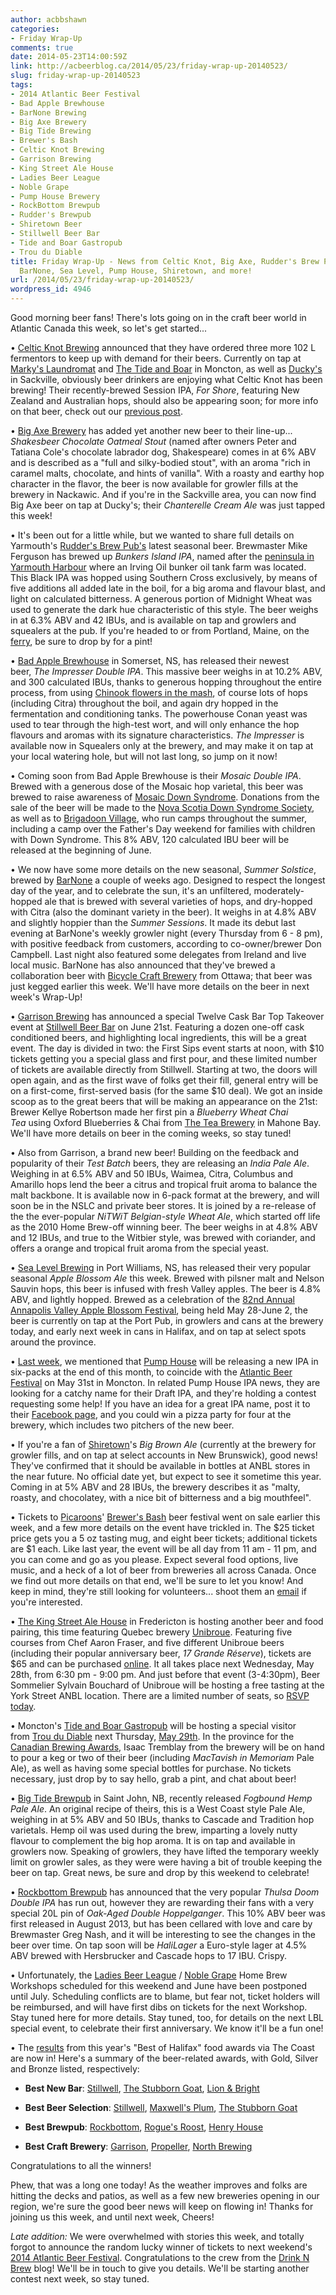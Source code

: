 ```yaml
---
author: acbbshawn
categories:
- Friday Wrap-Up
comments: true
date: 2014-05-23T14:00:59Z
link: http://acbeerblog.ca/2014/05/23/friday-wrap-up-20140523/
slug: friday-wrap-up-20140523
tags:
- 2014 Atlantic Beer Festival
- Bad Apple Brewhouse
- BarNone Brewing
- Big Axe Brewery
- Big Tide Brewing
- Brewer's Bash
- Celtic Knot Brewing
- Garrison Brewing
- King Street Ale House
- Ladies Beer League
- Noble Grape
- Pump House Brewery
- RockBottom Brewpub
- Rudder's Brewpub
- Shiretown Beer
- Stillwell Beer Bar
- Tide and Boar Gastropub
- Trou du Diable
title: Friday Wrap-Up - News from Celtic Knot, Big Axe, Rudder's Brew Pub, Bad Apple,
  BarNone, Sea Level, Pump House, Shiretown, and more!
url: /2014/05/23/friday-wrap-up-20140523/
wordpress_id: 4946
---
```


Good morning beer fans! There's lots going on in the craft beer world in Atlantic Canada this week, so let's get started...

• [Celtic Knot Brewing](https://www.facebook.com/CelticKnotBrewing) announced that they have ordered three more 102 L fermentors to keep up with demand for their beers. Currently on tap at [Marky's Laundromat](https://www.facebook.com/groups/2429282830/) and [The Tide and Boar](http://www.tideandboar.com/) in Moncton, as well as [Ducky's](https://www.facebook.com/duckysbar) in Sackville, obviously beer drinkers are enjoying what Celtic Knot has been brewing! Their recently-brewed Session IPA, _For Shore_, featuring New Zealand and Australian hops, should also be appearing soon; for more info on that beer, check out our [previous post](https://atlanticcanadabeerblog.wordpress.com/2014/04/04/friday-wrap-up-5/).

• [Big Axe Brewery](https://www.facebook.com/BigAxeBrewery) has added yet another new beer to their line-up... _Shakesbeer Chocolate Oatmeal Stout_ (named after owners Peter and Tatiana Cole's chocolate labrador dog, Shakespeare) comes in at 6% ABV and is described as a "full and silky-bodied stout", with an aroma "rich in caramel malts, chocolate, and hints of vanilla". With a roasty and earthy hop character in the flavor, the beer is now available for growler fills at the brewery in Nackawic. And if you're in the Sackville area, you can now find Big Axe beer on tap at Ducky's; their _Chanterelle Cream Ale_ was just tapped this week!

• It's been out for a little while, but we wanted to share full details on Yarmouth's [Rudder's Brew Pub's](http://www.ruddersbrewpub.com/) latest seasonal beer. Brewmaster Mike Ferguson has brewed up _Bunkers Island IPA_, named after the [peninsula in Yarmouth Harbour](http://en.wikipedia.org/wiki/Bunker's_Island,_Nova_Scotia) where an Irving Oil bunker oil tank farm was located. This Black IPA was hopped using Southern Cross exclusively, by means of five additions all added late in the boil, for a big aroma and flavour blast, and light on calculated bitterness. A generous portion of Midnight Wheat was used to generate the dark hue characteristic of this style. The beer weighs in at 6.3% ABV and 42 IBUs, and is available on tap and growlers and squealers at the pub. If you're headed to or from Portland, Maine, on the [ferry](http://novastarcruises.com/), be sure to drop by for a pint!

• [Bad Apple Brewhouse](https://www.facebook.com/badapplebrewhouse) in Somerset, NS, has released their newest beer, _The Impresser Double IPA_. This massive beer weighs in at 10.2% ABV, and 300 calculated IBUs, thanks to generous hopping throughout the entire process, from using [Chinook flowers in the mash](https://atlanticcanadabeerblog.files.wordpress.com/2014/05/impresser-mash-hopping.jpg), of course lots of hops (including Citra) throughout the boil, and again dry hopped in the fermentation and conditioning tanks. The powerhouse Conan yeast was used to tear through the high-test wort, and will only enhance the hop flavours and aromas with its signature characteristics. _The Impresser_ is available now in Squealers only at the brewery, and may make it on tap at your local watering hole, but will not last long, so jump on it now!

• Coming soon from Bad Apple Brewhouse is their _Mosaic Double IPA_. Brewed with a generous dose of the Mosaic hop varietal, this beer was brewed to raise awareness of [Mosaic Down Syndrome](http://downsyndrome.about.com/od/whatcausesdownsyndrome/a/mosaic_ro.htm). Donations from the sale of the beer will be made to the [Nova Scotia Down Syndrome Society](http://halifaxnsdss.ca/), as well as to [Brigadoon Village](http://www.brigadoonvillage.org/), who run camps throughout the summer, including a camp over the Father's Day weekend for families with children with Down Syndrome. This 8% ABV, 120 calculated IBU beer will be released at the beginning of June.

• We now have some more details on the new seasonal, _Summer Solstice_, brewed by [BarNone](https://www.facebook.com/BarNone.Brewing) a couple of weeks ago. Designed to respect the longest day of the year, and to celebrate the sun, it's an unfiltered, moderately-hopped ale that is brewed with several varieties of hops, and dry-hopped with Citra (also the dominant variety in the beer). It weighs in at 4.8% ABV and slightly hoppier than the _Summer Sessions_. It made its debut last evening at BarNone's weekly growler night (every Thursday from 6 - 8 pm), with positive feedback from customers, according to co-owner/brewer Don Campbell. Last night also featured some delegates from Ireland and live local music. BarNone has also announced that they've brewed a collaboration beer with [Bicycle Craft Brewery](http://www.bicyclecraftbrewery.ca/) from Ottawa; that beer was just kegged earlier this week. We'll have more details on the beer in next week's Wrap-Up!

• [Garrison Brewing](http://www.garrisonbrewing.com/) has announced a special Twelve Cask Bar Top Takeover event at [Stillwell Beer Bar](http://www.barstillwell.com/) on June 21st. Featuring a dozen one-off cask conditioned beers, and highlighting local ingredients, this will be a great event. The day is divided in two: the First Sips event starts at noon, with $10 tickets getting you a special glass and first pour, and these limited number of tickets are available directly from Stillwell. Starting at two, the doors will open again, and as the first wave of folks get their fill, general entry will be on a first-come, first-served basis (for the same $10 deal). We got an inside scoop as to the great beers that will be making an appearance on the 21st: Brewer Kellye Robertson made her first pin a _Blueberry Wheat Chai Tea_ using Oxford Blueberries & Chai from [The Tea Brewery](http://www.teabrewery.com/) in Mahone Bay. We'll have more details on beer in the coming weeks, so stay tuned!

• Also from Garrison, a brand new beer! Building on the feedback and popularity of their _Test Batch_ beers, they are releasing an _India Pale Ale_. Weighing in at 6.5% ABV and 50 IBUs, Waimea, Citra, Columbus and Amarillo hops lend the beer a citrus and tropical fruit aroma to balance the malt backbone. It is available now in 6-pack format at the brewery, and will soon be in the NSLC and private beer stores. It is joined by a re-release of the the ever-popular _NiTWiT Belgian-style Wheat Ale_, which started off life as the 2010 Home Brew-off winning beer. The beer weighs in at 4.8% ABV and 12 IBUs, and true to the Witbier style, was brewed with coriander, and offers a orange and tropical fruit aroma from the special yeast.

• [Sea Level Brewing](http://www.sealevelbrewing.com/) in Port Williams, NS, has released their very popular seasonal _Apple Blossom Ale_ this week. Brewed with pilsner malt and Nelson Sauvin hops, this beer is infused with fresh Valley apples. The beer is 4.8% ABV, and lightly hopped. Brewed as a celebration of the [82nd Annual Annapolis Valley Apple Blossom Festival](http://appleblossom.com/), being held May 28-June 2, the beer is currently on tap at the Port Pub, in growlers and cans at the brewery today, and early next week in cans in Halifax, and on tap at select spots around the province.

• [Last week](https://atlanticcanadabeerblog.wordpress.com/2014/05/16/friday-wrap-up-20140516/), we mentioned that [Pump House](http://beer.pumphousebrewery.ca/) will be releasing a new IPA in six-packs at the end of this month, to coincide with the [Atlantic Beer Festival](http://atlanticbeerfestival.ca/) on May 31st in Moncton. In related Pump House IPA news, they are looking for a catchy name for their Draft IPA, and they're holding a contest requesting some help! If you have an idea for a great IPA name, post it to their [Facebook page](https://www.facebook.com/PumpHouseRestaurant), and you could win a pizza party for four at the brewery, which includes two pitchers of the new beer.

• If you're a fan of [Shiretown](http://www.shiretownbeer.com/)'s _Big Brown Ale_ (currently at the brewery for growler fills, and on tap at select accounts in New Brunswick), good news! They've confirmed that it should be available in bottles at ANBL stores in the near future. No official date yet, but expect to see it sometime this year. Coming in at 5% ABV and 28 IBUs, the brewery describes it as "malty, roasty, and chocolatey, with a nice bit of bitterness and a big mouthfeel".

• Tickets to [Picaroons](https://www.facebook.com/picaroons)' [Brewer's Bash](https://www.facebook.com/PicaroonsBrewersBash) beer festival went on sale earlier this week, and a few more details on the event have trickled in. The $25 ticket price gets you a 5 oz tasting mug, and eight beer tickets; additional tickets are $1 each. Like last year, the event will be all day from 11 am - 11 pm, and you can come and go as you please. Expect several food options, live music, and a heck of a lot of beer from breweries all across Canada. Once we find out more details on that end, we'll be sure to let you know! And keep in mind, they're still looking for volunteers... shoot them an [email](mailto:volunteer<at>picaroons.ca) if you're interested.

• [The King Street Ale House](http://thekingstreetalehouse.ca/) in Fredericton is hosting another beer and food pairing, this time featuring Quebec brewery [Unibroue](http://www.unibroue.com/). Featuring five courses from Chef Aaron Fraser, and five different Unibroue beers (including their popular anniversary beer, _17 Grande Réserve_), tickets are $65 and can be purchased [online](https://www.eventbrite.ca/e/unibroue-beer-dinner-tickets-11703097279). It all takes place next Wednesday, May 28th, from 6:30 pm - 9:00 pm. And just before that event (3-4:30pm), Beer Sommelier Sylvain Bouchard of Unibroue will be hosting a free tasting at the York Street ANBL location. There are a limited number of seats, so [RSVP today](mailto:amorgan<at>sleeman.ca).

• Moncton's [Tide and Boar Gastropub](http://www.tideandboar.com/) will be hosting a special visitor from [Trou du Diable](http://www.troududiable.com/) next Thursday, [May 29th](https://www.facebook.com/events/688141051251757/). In the province for the [Canadian Brewing Awards](http://www.canadianbrewingawards.com/), Isaac Tremblay from the brewery will be on hand to pour a keg or two of their beer (including _MacTavish in Memoriam_ Pale Ale), as well as having some special bottles for purchase. No tickets necessary, just drop by to say hello, grab a pint, and chat about beer!

• [Big Tide Brewpub](http://bigtidebrew.com/) in Saint John, NB, recently released _Fogbound Hemp Pale Ale_. An original recipe of theirs, this is a West Coast style Pale Ale, weighing in at 5% ABV and 50 IBUs, thanks to Cascade and Tradition hop varietals. Hemp oil was used during the brew, imparting a lovely nutty flavour to complement the big hop aroma. It is on tap and available in growlers now. Speaking of growlers, they have lifted the temporary weekly limit on growler sales, as they were were having a bit of trouble keeping the beer on tap. Great news, be sure and drop by this weekend to celebrate!

• [Rockbottom Brewpub](http://rockbottombrewpub.ca/) has announced that the very popular _Thulsa Doom Double IPA_ has run out, however they are rewarding their fans with a very special 20L pin of _Oak-Aged Double Hoppelganger_. This 10% ABV beer was first released in August 2013, but has been cellared with love and care by Brewmaster Greg Nash, and it will be interesting to see the changes in the beer over time. On tap soon will be _HaliLager_ a Euro-style lager at 4.5% ABV brewed with Hersbrucker and Cascade hops to 17 IBU. Crispy.

• Unfortunately, the [Ladies Beer League](http://ladiesbeerleague.ca/) / [Noble Grape](http://noblegrape.ca/) Home Brew Workshops scheduled for this weekend and June have been postponed until July. Scheduling conflicts are to blame, but fear not, ticket holders will be reimbursed, and will have first dibs on tickets for the next Workshop. Stay tuned here for more details. Stay tuned, too, for details on the next LBL special event, to celebrate their first anniversary. We know it'll be a fun one!

• The [results](http://www.thecoast.ca/halifax/BestofFoodLinksPage/Page) from this year's "Best of Halifax" food awards via The Coast are now in! Here's a summary of the beer-related awards, with Gold, Silver and Bronze listed, respectively:

- **Best New Bar**: [Stillwell](http://www.barstillwell.com/), [The Stubborn Goat](http://www.stubborngoat.ca/), [Lion & Bright](http://lionandbright.com/)

- **Best Beer Selection**: [Stillwell](http://www.barstillwell.com/), [Maxwell's Plum](http://themaxwellsplum.com/), [The Stubborn Goat](http://www.stubborngoat.ca/)

- **Best Brewpub**: [Rockbottom](http://rockbottombrewpub.ca/), [Rogue's Roost](http://www.roguesroost.ca/), [Henry House](http://www.granitebreweryhalifax.ca/)

- **Best Craft Brewery**: [Garrison](http://www.garrisonbrewing.com/), [Propeller](http://www.drinkpropeller.ca/), [North Brewing](http://www.northbrewing.ca/)

Congratulations to all the winners!

Phew, that was a long one today! As the weather improves and folks are hitting the decks and patios, as well as a few new breweries opening in our region, we're sure the good beer news will keep on flowing in! Thanks for joining us this week, and until next week, Cheers!

_Late addition:_ We were overwhelmed with stories this week, and totally forgot to announce the random lucky winner of tickets to next weekend's [2014 Atlantic Beer Festival](http://www.atlanticbeerfestival.ca/). Congratulations to the crew from the [Drink N Brew](http://www.drinknbrew.com/) blog! We'll be in touch to give you details. We'll be starting another contest next week, so stay tuned.

